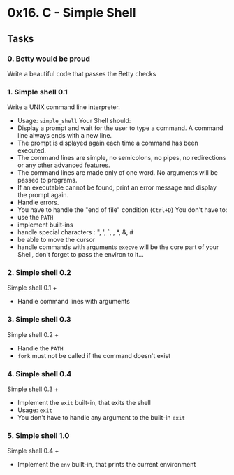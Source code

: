 # 0x16. C - Simple Shell
## Tasks
### 0. Betty would be proud
Write a beautiful code that passes the Betty checks
### 1. Simple shell 0.1
Write a UNIX command line interpreter.
- Usage: `simple_shell`
Your Shell should:
- Display a prompt and wait for the user to type a command. A command line always ends with a new line.
- The prompt is displayed again each time a command has been executed.
- The command lines are simple, no semicolons, no pipes, no redirections or any other advanced features.
- The command lines are made only of one word. No arguments will be passed to programs.
- If an executable cannot be found, print an error message and display the prompt again.
- Handle errors.
- You have to handle the "end of file" condition (`Ctrl+D`)
You don't have to:
- use the `PATH`
- implement built-ins
- handle special characters : ", ', `, \, *, &, #
- be able to move the cursor
- handle commands with arguments
`execve` will be the core part of your Shell, don't forget to pass the environ to it...
### 2. Simple shell 0.2
Simple shell 0.1 +
* Handle command lines with arguments
### 3. Simple shell 0.3
Simple shell 0.2 +
* Handle the `PATH`
* `fork` must not be called if the command doesn't exist
### 4. Simple shell 0.4
Simple shell 0.3 +
+ Implement the `exit` built-in, that exits the shell
+ Usage: `exit`
+ You don't have to handle any argument to the built-in `exit`
### 5. Simple shell 1.0
Simple shell 0.4 +
+ Implement the `env` built-in, that prints the current environment
